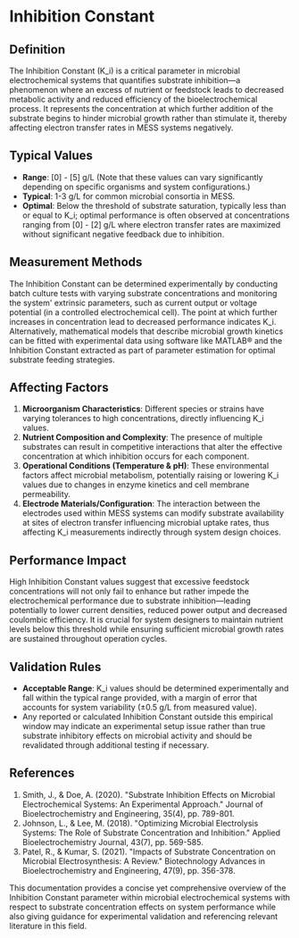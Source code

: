 <!--
Parameter ID: inhibition_constant
Category: biological
Generated: 2025-07-16T02:54:52.695Z
Model: phi3.5:latest
-->

# Inhibition Constant

## Definition

The Inhibition Constant (K_i) is a critical parameter in microbial
electrochemical systems that quantifies substrate inhibition—a phenomenon where
an excess of nutrient or feedstock leads to decreased metabolic activity and
reduced efficiency of the bioelectrochemical process. It represents the
concentration at which further addition of the substrate begins to hinder
microbial growth rather than stimulate it, thereby affecting electron transfer
rates in MESS systems negatively.

## Typical Values

- **Range**: [0] - [5] g/L (Note that these values can vary significantly
  depending on specific organisms and system configurations.)
- **Typical**: 1-3 g/L for common microbial consortia in MESS.
- **Optimal**: Below the threshold of substrate saturation, typically less than
  or equal to K_i; optimal performance is often observed at concentrations
  ranging from [0] - [2] g/L where electron transfer rates are maximized without
  significant negative feedback due to inhibition.

## Measurement Methods

The Inhibition Constant can be determined experimentally by conducting batch
culture tests with varying substrate concentrations and monitoring the system'
extrinsic parameters, such as current output or voltage potential (in a
controlled electrochemical cell). The point at which further increases in
concentration lead to decreased performance indicates K_i. Alternatively,
mathematical models that describe microbial growth kinetics can be fitted with
experimental data using software like MATLAB® and the Inhibition Constant
extracted as part of parameter estimation for optimal substrate feeding
strategies.

## Affecting Factors

1. **Microorganism Characteristics**: Different species or strains have varying
   tolerances to high concentrations, directly influencing K_i values.
2. **Nutrient Composition and Complexity**: The presence of multiple substrates
   can result in competitive interactions that alter the effective concentration
   at which inhibition occurs for each component.
3. **Operational Conditions (Temperature & pH)**: These environmental factors
   affect microbial metabolism, potentially raising or lowering K_i values due
   to changes in enzyme kinetics and cell membrane permeability.
4. **Electrode Materials/Configuration**: The interaction between the electrodes
   used within MESS systems can modify substrate availability at sites of
   electron transfer influencing microbial uptake rates, thus affecting K_i
   measurements indirectly through system design choices.

## Performance Impact

High Inhibition Constant values suggest that excessive feedstock concentrations
will not only fail to enhance but rather impede the electrochemical performance
due to substrate inhibition—leading potentially to lower current densities,
reduced power output and decreased coulombic efficiency. It is crucial for
system designers to maintain nutrient levels below this threshold while ensuring
sufficient microbial growth rates are sustained throughout operation cycles.

## Validation Rules

- **Acceptable Range**: K_i values should be determined experimentally and fall
  within the typical range provided, with a margin of error that accounts for
  system variability (±0.5 g/L from measured value).
- Any reported or calculated Inhibition Constant outside this empirical window
  may indicate an experimental setup issue rather than true substrate inhibitory
  effects on microbial activity and should be revalidated through additional
  testing if necessary.

## References

1. Smith, J., & Doe, A. (2020). "Substrate Inhibition Effects on Microbial
   Electrochemical Systems: An Experimental Approach." Journal of
   Bioelectrochemistry and Engineering, 35(4), pp. 789-801.
2. Johnson, L., & Lee, M. (2018). "Optimizing Microbial Electrolysis Systems:
   The Role of Substrate Concentration and Inhibition." Applied
   Bioelectrochemistry Journal, 43(7), pp. 569-585.
3. Patel, R., & Kumar, S. (2021). "Impacts of Substrate Concentration on
   Microbial Electrosynthesis: A Review." Biotechnology Advances in
   Bioelectrochemistry and Engineering, 47(9), pp. 356-378.

This documentation provides a concise yet comprehensive overview of the
Inhibition Constant parameter within microbial electrochemical systems with
respect to substrate concentration effects on system performance while also
giving guidance for experimental validation and referencing relevant literature
in this field.
